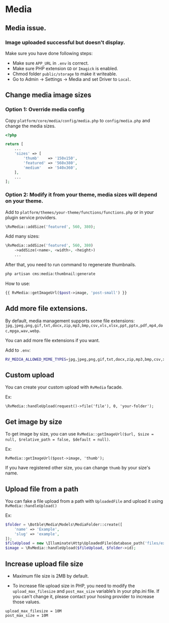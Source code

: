 # Media

## Media issue.

### Image uploaded successful but doesn't display.

Make sure you have done following steps:

- Make sure `APP_URL` in `.env` is correct.
- Make sure PHP extension `GD` or `Imagick` is enabled.
- Chmod folder `public/storage` to make it writeable.
- Go to Admin -> Settings -> Media and set Driver to `Local`.

## Change media image sizes

### Option 1: Override media config
Copy `platform/core/media/config/media.php` to `config/media.php` and change the media sizes.

```php
<?php

return [
    ...
    'sizes' => [
        'thumb'    => '150x150',
        'featured' => '560x380',
        'medium'   => '540x360',
    ],
    ...
];

```

### Option 2: Modify it from your theme, media sizes will depend on your theme.
Add to `platform/themes/your-theme/functions/functions.php` or in your plugin service providers.

```php
\RvMedia::addSize('featured', 560, 380);
```

Add many sizes:
```php
\RvMedia::addSize('featured', 560, 380)
    ->addSize(<name>, <width>, <height>)
    ...
```

After that, you need to run command to regenerate thumbnails.

```bash
php artisan cms:media:thumbnail:generate
```

How to use:

```php
{{ RvMedia::getImageUrl($post->image, 'post-small') }}
```

## Add more file extensions.

By default, media management supports some file extensions: `jpg,jpeg,png,gif,txt,docx,zip,mp3,bmp,csv,xls,xlsx,ppt,pptx,pdf,mp4,doc,mpga,wav,webp`.

You can add more file extensions if you want. 

Add to `.env`:

```bash
RV_MEDIA_ALLOWED_MIME_TYPES=jpg,jpeg,png,gif,txt,docx,zip,mp3,bmp,csv,xls,xlsx,ppt,pptx,pdf,mp4,doc,mpga,wav,webp
```

## Custom upload

You can create your custom upload with `RvMedia` facade.

Ex:

```
\RvMedia::handleUpload(request()->file('file'), 0, 'your-folder');
```

## Get image by size

To get image by size, you can use `RvMedia::getImageUrl($url, $size = null, $relative_path = false, $default = null)`.

Ex:

```
RvMedia::getImageUrl($post->image, 'thumb');
```

If you have registered other size, you can change `thumb` by your size's name.

## Upload file from a path

You can fake a file upload from a path with `UploadedFile` and upload it using `RvMedia::handleUpload()`

Ex:
```php
$folder = \Botble\Media\Models\MediaFolder::create([
    'name' => 'Example',
    'slug' => 'example',
]);
$fileUpload = new \Illuminate\Http\UploadedFile(database_path('files/example.png'), 'example.png', 'image/png', null, true);
$image = \RvMedia::handleUpload($fileUpload, $folder->id);
```

## Increase upload file size
- Maximum file size is 2MB by default.

- To increase file upload size in PHP, you need to modify the `upload_max_filesize` and `post_max_size` variable’s in your php.ini file.
If you can't change it, please contact your hosing provider to increase those values.

```
upload_max_filesize = 10M
post_max_size = 10M
```
